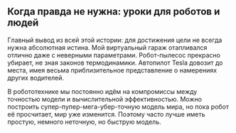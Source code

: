 ## Когда правда не нужна: уроки для роботов и людей

Главный вывод из всей этой истории: для достижения цели не всегда нужна абсолютная
истина. Мой виртуальный гараж отапливался отлично даже с неверными параметрами.
Робот-пылесос прекрасно убирает, не зная законов термодинамики. Автопилот Tesla
довозит до места, имея весьма приблизительное представление о намерениях других
водителей.

В робототехнике мы постоянно идём на компромиссы между точностью модели и
вычислительной эффективностью. Можно построить супер-пупер-мега-убер-точную модель мира, но
пока робот её просчитает, мир уже изменится. Поэтому часто лучше иметь простую,
немного неточную, но быструю модель. 